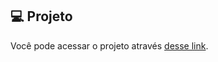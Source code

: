 ## 💻 Projeto
Você pode acessar o projeto através [desse link](https://simple-form-bay.vercel.app/).
